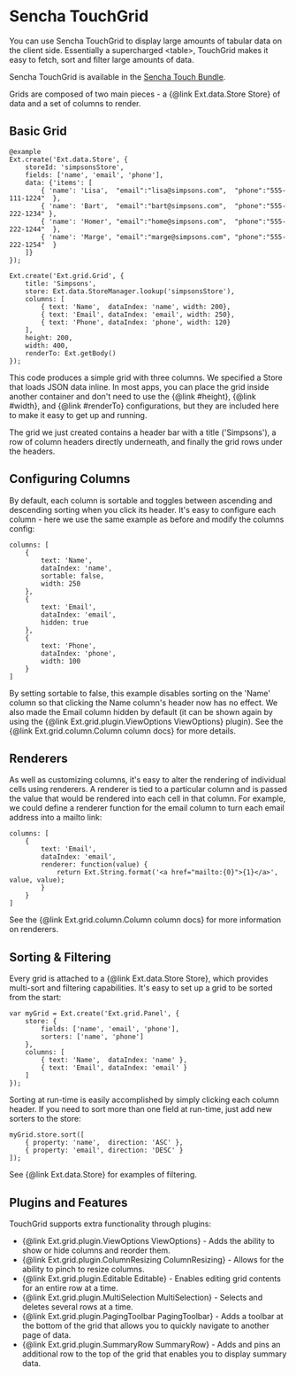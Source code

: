# Sencha TouchGrid

You can use Sencha TouchGrid to display large amounts of tabular data on the client side. Essentially a supercharged
&lt;table&gt;, TouchGrid makes it easy to fetch, sort and filter large amounts of data.

Sencha TouchGrid is available in the [Sencha Touch Bundle](http://www.sencha.com/products/touch-bundle/).

Grids are composed of two main pieces - a {@link Ext.data.Store Store} of data and a set of columns to render.

## Basic Grid

    @example
    Ext.create('Ext.data.Store', {
        storeId: 'simpsonsStore',
        fields: ['name', 'email', 'phone'],
        data: {'items': [
            { 'name': 'Lisa',  "email":"lisa@simpsons.com",  "phone":"555-111-1224"  },
            { 'name': 'Bart',  "email":"bart@simpsons.com",  "phone":"555-222-1234" },
            { 'name': 'Homer', "email":"home@simpsons.com",  "phone":"555-222-1244"  },
            { 'name': 'Marge', "email":"marge@simpsons.com", "phone":"555-222-1254"  }
        ]}
    });

    Ext.create('Ext.grid.Grid', {
        title: 'Simpsons',
        store: Ext.data.StoreManager.lookup('simpsonsStore'),
        columns: [
            { text: 'Name',  dataIndex: 'name', width: 200},
            { text: 'Email', dataIndex: 'email', width: 250},
            { text: 'Phone', dataIndex: 'phone', width: 120}
        ],
        height: 200,
        width: 400,
        renderTo: Ext.getBody()
    });

This code produces a simple grid with three columns. We specified a Store that loads JSON data inline.
In most apps, you can place the grid inside another container and don't need to use the
{@link #height}, {@link #width}, and {@link #renderTo} configurations, but they are included here to make it easy to get
up and running.

The grid we just created contains a header bar with a title ('Simpsons'), a row of column headers directly underneath,
and finally the grid rows under the headers.

## Configuring Columns

By default, each column is sortable and toggles between ascending and descending sorting when you click its header.
It's easy to configure each column - here we use the same example as before and modify the columns config:

    columns: [
        {
            text: 'Name',
            dataIndex: 'name',
            sortable: false,
            width: 250
        },
        {
            text: 'Email',
            dataIndex: 'email',
            hidden: true
        },
        {
            text: 'Phone',
            dataIndex: 'phone',
            width: 100
        }
    ]

By setting sortable to false, this example disables sorting on the 'Name' column so that clicking 
the Name column's header now has no effect. We also made the Email
column hidden by default (it can be shown again by using the {@link Ext.grid.plugin.ViewOptions ViewOptions} plugin).
See the {@link Ext.grid.column.Column column docs} for more details.

## Renderers

As well as customizing columns, it's easy to alter the rendering of individual cells using renderers. A renderer is
tied to a particular column and is passed the value that would be rendered into each cell in that column. For example,
we could define a renderer function for the email column to turn each email address into a mailto link:

    columns: [
        {
            text: 'Email',
            dataIndex: 'email',
            renderer: function(value) {
                return Ext.String.format('<a href="mailto:{0}">{1}</a>', value, value);
            }
        }
    ]

See the {@link Ext.grid.column.Column column docs} for more information on renderers.

## Sorting & Filtering

Every grid is attached to a {@link Ext.data.Store Store}, which provides multi-sort and filtering capabilities. It's
easy to set up a grid to be sorted from the start:

    var myGrid = Ext.create('Ext.grid.Panel', {
        store: {
            fields: ['name', 'email', 'phone'],
            sorters: ['name', 'phone']
        },
        columns: [
            { text: 'Name',  dataIndex: 'name' },
            { text: 'Email', dataIndex: 'email' }
        ]
    });

Sorting at run-time is easily accomplished by simply clicking each column header. If you need to sort
more than one field at run-time, just add new sorters to the store:

    myGrid.store.sort([
        { property: 'name',  direction: 'ASC' },
        { property: 'email', direction: 'DESC' }
    ]);

See {@link Ext.data.Store} for examples of filtering.

## Plugins and Features

TouchGrid supports extra functionality through plugins:

 - {@link Ext.grid.plugin.ViewOptions ViewOptions} - Adds the ability to show or hide columns and reorder them.
 - {@link Ext.grid.plugin.ColumnResizing ColumnResizing} - Allows for the ability to pinch to resize columns.
 - {@link Ext.grid.plugin.Editable Editable} - Enables editing grid contents for an entire row at a time.
 - {@link Ext.grid.plugin.MultiSelection MultiSelection} - Selects and deletes several rows at a time.
 - {@link Ext.grid.plugin.PagingToolbar PagingToolbar} - Adds a toolbar at the bottom of the grid that allows you to quickly navigate to another page of data.
 - {@link Ext.grid.plugin.SummaryRow SummaryRow} - Adds and pins an additional row to the top of the grid that enables you to display summary data.
